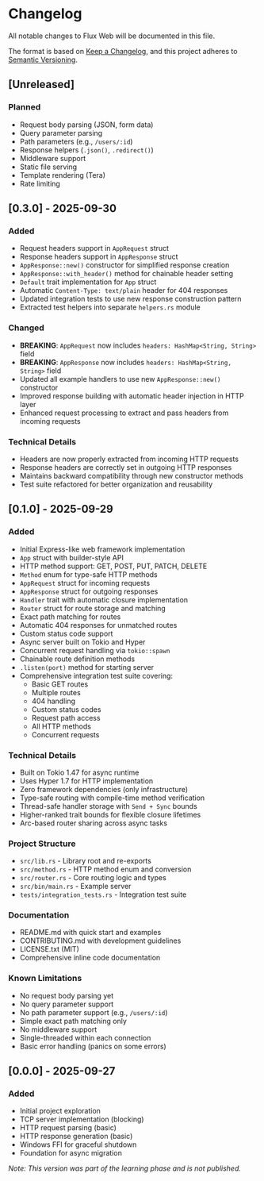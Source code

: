 # Changelog

All notable changes to Flux Web will be documented in this file.

The format is based on [Keep a Changelog](https://keepachangelog.com/en/1.0.0/),
and this project adheres to [Semantic Versioning](https://semver.org/spec/v2.0.0.html).

## [Unreleased]

### Planned
- Request body parsing (JSON, form data)
- Query parameter parsing
- Path parameters (e.g., `/users/:id`)
- Response helpers (`.json()`, `.redirect()`)
- Middleware support
- Static file serving
- Template rendering (Tera)
- Rate limiting

## [0.3.0] - 2025-09-30

### Added
- Request headers support in `AppRequest` struct
- Response headers support in `AppResponse` struct
- `AppResponse::new()` constructor for simplified response creation
- `AppResponse::with_header()` method for chainable header setting
- `Default` trait implementation for `App` struct
- Automatic `Content-Type: text/plain` header for 404 responses
- Updated integration tests to use new response construction pattern
- Extracted test helpers into separate `helpers.rs` module

### Changed
- **BREAKING**: `AppRequest` now includes `headers: HashMap<String, String>` field
- **BREAKING**: `AppResponse` now includes `headers: HashMap<String, String>` field
- Updated all example handlers to use new `AppResponse::new()` constructor
- Improved response building with automatic header injection in HTTP layer
- Enhanced request processing to extract and pass headers from incoming requests

### Technical Details
- Headers are now properly extracted from incoming HTTP requests
- Response headers are correctly set in outgoing HTTP responses
- Maintains backward compatibility through new constructor methods
- Test suite refactored for better organization and reusability

## [0.1.0] - 2025-09-29

### Added
- Initial Express-like web framework implementation
- `App` struct with builder-style API
- HTTP method support: GET, POST, PUT, PATCH, DELETE
- `Method` enum for type-safe HTTP methods
- `AppRequest` struct for incoming requests
- `AppResponse` struct for outgoing responses
- `Handler` trait with automatic closure implementation
- `Router` struct for route storage and matching
- Exact path matching for routes
- Automatic 404 responses for unmatched routes
- Custom status code support
- Async server built on Tokio and Hyper
- Concurrent request handling via `tokio::spawn`
- Chainable route definition methods
- `.listen(port)` method for starting server
- Comprehensive integration test suite covering:
  - Basic GET routes
  - Multiple routes
  - 404 handling
  - Custom status codes
  - Request path access
  - All HTTP methods
  - Concurrent requests

### Technical Details
- Built on Tokio 1.47 for async runtime
- Uses Hyper 1.7 for HTTP implementation
- Zero framework dependencies (only infrastructure)
- Type-safe routing with compile-time method verification
- Thread-safe handler storage with `Send + Sync` bounds
- Higher-ranked trait bounds for flexible closure lifetimes
- Arc-based router sharing across async tasks

### Project Structure
- `src/lib.rs` - Library root and re-exports
- `src/method.rs` - HTTP method enum and conversion
- `src/router.rs` - Core routing logic and types
- `src/bin/main.rs` - Example server
- `tests/integration_tests.rs` - Integration test suite

### Documentation
- README.md with quick start and examples
- CONTRIBUTING.md with development guidelines
- LICENSE.txt (MIT)
- Comprehensive inline code documentation

### Known Limitations
- No request body parsing yet
- No query parameter support
- No path parameter support (e.g., `/users/:id`)
- Simple exact path matching only
- No middleware support
- Single-threaded within each connection
- Basic error handling (panics on some errors)

## [0.0.0] - 2025-09-27

### Added
- Initial project exploration
- TCP server implementation (blocking)
- HTTP request parsing (basic)
- HTTP response generation (basic)
- Windows FFI for graceful shutdown
- Foundation for async migration

*Note: This version was part of the learning phase and is not published.*
